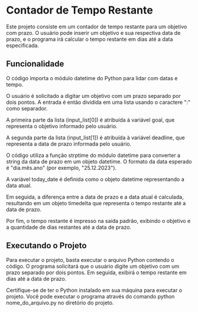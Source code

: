 # Contador de Tempo Restante

Este projeto consiste em um contador de tempo restante para um objetivo com prazo. O usuário pode inserir um objetivo e sua respectiva data de prazo, e o programa irá calcular o tempo restante em dias até a data especificada.

## Funcionalidade
O código importa o módulo datetime do Python para lidar com datas e tempo.

O usuário é solicitado a digitar um objetivo com um prazo separado por dois pontos. A entrada é então dividida em uma lista usando o caractere ":" como separador.

A primeira parte da lista (input_list[0]) é atribuída à variável goal, que representa o objetivo informado pelo usuário.

A segunda parte da lista (input_list[1]) é atribuída à variável deadline, que representa a data de prazo informada pelo usuário.

O código utiliza a função strptime do módulo datetime para converter a string da data de prazo em um objeto datetime. O formato da data esperado é "dia.mês.ano" (por exemplo, "25.12.2023").

A variável today_date é definida como o objeto datetime representando a data atual.

Em seguida, a diferença entre a data de prazo e a data atual é calculada, resultando em um objeto timedelta que representa o tempo restante até a data de prazo.

Por fim, o tempo restante é impresso na saída padrão, exibindo o objetivo e a quantidade de dias restantes até a data de prazo.

## Executando o Projeto

Para executar o projeto, basta executar o arquivo Python contendo o código. O programa solicitará que o usuário digite um objetivo com um prazo separado por dois pontos. Em seguida, exibirá o tempo restante em dias até a data de prazo.

Certifique-se de ter o Python instalado em sua máquina para executar o projeto. Você pode executar o programa através do comando python nome_do_arquivo.py no diretório do projeto.
